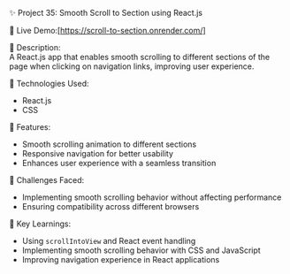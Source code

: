 ✨ Project 35: Smooth Scroll to Section using React.js  

🔗 Live Demo:[https://scroll-to-section.onrender.com/]  

📄 Description:  
A React.js app that enables smooth scrolling to different sections of the page when clicking on navigation links, improving user experience.  

🔧 Technologies Used:  
- React.js  
- CSS  

🌟 Features:  
- Smooth scrolling animation to different sections  
- Responsive navigation for better usability  
- Enhances user experience with a seamless transition  

🚀 Challenges Faced:  
- Implementing smooth scrolling behavior without affecting performance  
- Ensuring compatibility across different browsers  

🎯 Key Learnings:  
- Using `scrollIntoView` and React event handling  
- Implementing smooth scrolling behavior with CSS and JavaScript  
- Improving navigation experience in React applications  
